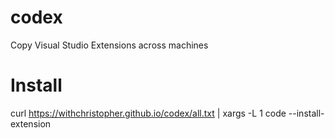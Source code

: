 # codex
Copy Visual Studio Extensions across machines

# Install
curl https://withchristopher.github.io/codex/all.txt | xargs -L 1 code --install-extension
